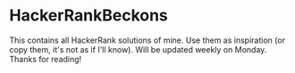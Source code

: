 # HackerRankBeckons
This contains all HackerRank solutions of mine. 
Use them as inspiration (or copy them, it's not as if I'll know).
Will be updated weekly on Monday. 
Thanks for reading!
